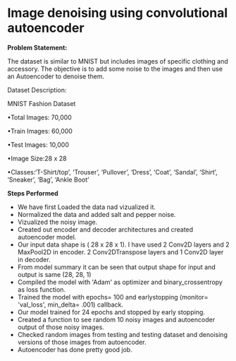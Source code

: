 # Image denoising using convolutional autoencoder

**Problem Statement:**

The dataset is similar to MNIST but includes images of specific clothing and accessory. The objective is to add some noise to the images and then use an Autoencoder to denoise them.

Dataset Description:

MNIST Fashion Dataset

•Total Images: 70,000

•Train Images: 60,000

•Test Images: 10,000

•Image Size:28 x 28

•Classes:‘T-Shirt/top’, ‘Trouser’, ‘Pullover’, ‘Dress’, ‘Coat’, ‘Sandal’, ‘Shirt’, ‘Sneaker’, ‘Bag’, ‘Ankle Boot’


**Steps Performed**
- We have first Loaded the data nad vizualized it.
- Normalized the data and added salt and pepper noise.
- Vizualized the noisy image.
- Created out encoder and decoder architectures and created autoencoder model.
- Our input data shape is ( 28 x 28 x 1). I have used 2 Conv2D layers and 2 MaxPool2D in encoder. 2 Conv2DTranspose layers and 1 Conv2D layer in decoder.
- From model summary it can be seen that output shape for input and output is same (28, 28, 1)
- Compiled the model with 'Adam' as optimizer and binary_crossentropy as loss function.
- Trained the model with epochs= 100 and earlystopping (monitor= 'val_loss', min_delta= .001) callback.
- Our model trained for 24 epochs and stopped by early stopping.
- Created a function to see random 10 noisy images and autoencoder output of those noisy images.
- Checked random images from testing and testing dataset and denoising versions of those images from autoencoder.
- Autoencoder has done pretty good job.
